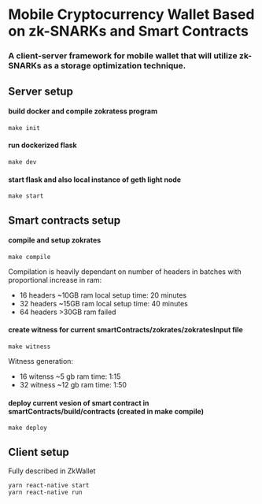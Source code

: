 # Mobile Cryptocurrency Wallet Based on zk-SNARKs and Smart Contracts

### A client-server framework for mobile wallet that will utilize zk-SNARKs as a storage optimization technique.

## Server setup
#### build docker and compile zokratess program
    make init
#### run dockerized flask
    make dev
#### start flask and also local instance of geth light node
    make start

## Smart contracts setup
#### compile and setup zokrates
    make compile

Compilation is heavily dependant on number of headers in batches with proportional increase in ram:
- 16 headers ~10GB ram local setup time: 20 minutes
- 32 headers ~15GB ram local setup time: 40 minutes
- 64 headers >30GB ram failed

#### create witness for current smartContracts/zokrates/zokratesInput file
    make witness

Witness generation:
- 16 witenss ~5 gb ram time: 1:15
- 32 witness ~12 gb ram time: 1:50

#### deploy current vesion of smart contract in smartContracts/build/contracts (created in make compile)
    make deploy 

## Client setup
  Fully described in ZkWallet
  
    yarn react-native start
    yarn react-native run

